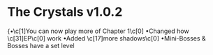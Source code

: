 # The Crystals v1.0.2

\{•\c[1]You can now play more of Chapter 1\c[0]
•Changed how \c[31]EP\c[0] work
•Added \c[17]more shadows\c[0]
•Mini-Bosses & Bosses have a set level
